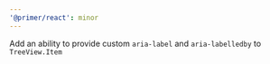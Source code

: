 ```yaml
---
'@primer/react': minor
---
```


Add an ability to provide custom `aria-label` and `aria-labelledby` to `TreeView.Item`
